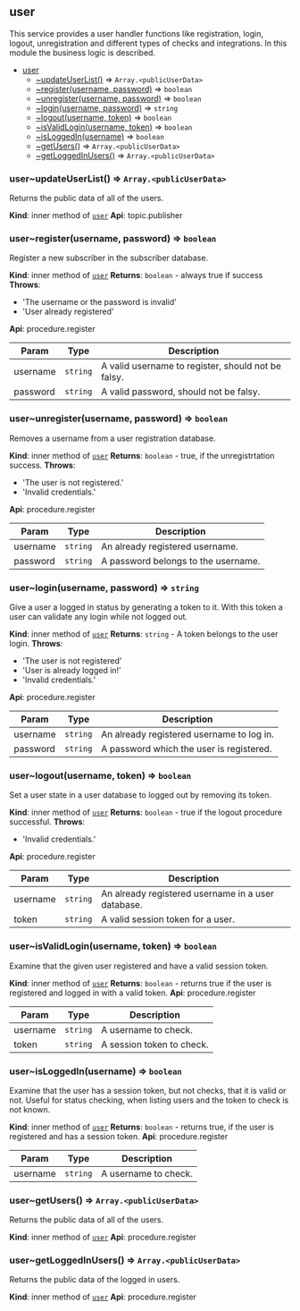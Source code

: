 <a name="module_user"></a>

## user
This service provides a user handler functions like registration, login, logout, unregistration
 and different types of checks and integrations. In this module the business logic is described.


* [user](#module_user)
    * [~updateUserList()](#module_user..updateUserList) ⇒ <code>Array.&lt;publicUserData&gt;</code>
    * [~register(username, password)](#module_user..register) ⇒ <code>boolean</code>
    * [~unregister(username, password)](#module_user..unregister) ⇒ <code>boolean</code>
    * [~login(username, password)](#module_user..login) ⇒ <code>string</code>
    * [~logout(username, token)](#module_user..logout) ⇒ <code>boolean</code>
    * [~isValidLogin(username, token)](#module_user..isValidLogin) ⇒ <code>boolean</code>
    * [~isLoggedIn(username)](#module_user..isLoggedIn) ⇒ <code>boolean</code>
    * [~getUsers()](#module_user..getUsers) ⇒ <code>Array.&lt;publicUserData&gt;</code>
    * [~getLoggedInUsers()](#module_user..getLoggedInUsers) ⇒ <code>Array.&lt;publicUserData&gt;</code>

<a name="module_user..updateUserList"></a>

### user~updateUserList() ⇒ <code>Array.&lt;publicUserData&gt;</code>
Returns the public data of all of the users.

**Kind**: inner method of <code>[user](#module_user)</code>
**Api**: topic.publisher
<a name="module_user..register"></a>

### user~register(username, password) ⇒ <code>boolean</code>
Register a new subscriber in the subscriber database.

**Kind**: inner method of <code>[user](#module_user)</code>
**Returns**: <code>boolean</code> - always true if success
**Throws**:

- 'The username or the password is invalid'
- 'User already registered'

**Api**: procedure.register

| Param | Type | Description |
| --- | --- | --- |
| username | <code>string</code> | A valid username to register, should not be falsy. |
| password | <code>string</code> | A valid password, should not be falsy. |

<a name="module_user..unregister"></a>

### user~unregister(username, password) ⇒ <code>boolean</code>
Removes a username from a user registration database.

**Kind**: inner method of <code>[user](#module_user)</code>
**Returns**: <code>boolean</code> - true, if the unregistrtation success.
**Throws**:

- 'The user is not registered.'
- 'Invalid credentials.'

**Api**: procedure.register

| Param | Type | Description |
| --- | --- | --- |
| username | <code>string</code> | An already registered username. |
| password | <code>string</code> | A password belongs to the username. |

<a name="module_user..login"></a>

### user~login(username, password) ⇒ <code>string</code>
Give a user a logged in status by generating a token to it. With this token a user can validate any
login while not logged out.

**Kind**: inner method of <code>[user](#module_user)</code>
**Returns**: <code>string</code> - A token belongs to the user login.
**Throws**:

- 'The user is not registered'
- 'User is already logged in!'
- 'Invalid credentials.'

**Api**: procedure.register

| Param | Type | Description |
| --- | --- | --- |
| username | <code>string</code> | An already registered username to log in. |
| password | <code>string</code> | A password which the user is registered. |

<a name="module_user..logout"></a>

### user~logout(username, token) ⇒ <code>boolean</code>
Set a user state in a user database to logged out by removing its token.

**Kind**: inner method of <code>[user](#module_user)</code>
**Returns**: <code>boolean</code> - true if the logout procedure successful.
**Throws**:

- 'Invalid credentials.'

**Api**: procedure.register

| Param | Type | Description |
| --- | --- | --- |
| username | <code>string</code> | An already registered username in a user database. |
| token | <code>string</code> | A valid session token for a user. |

<a name="module_user..isValidLogin"></a>

### user~isValidLogin(username, token) ⇒ <code>boolean</code>
Examine that the given user registered and have a valid session token.

**Kind**: inner method of <code>[user](#module_user)</code>
**Returns**: <code>boolean</code> - returns true if the user is registered and logged in with a valid token.
**Api**: procedure.register

| Param | Type | Description |
| --- | --- | --- |
| username | <code>string</code> | A username to check. |
| token | <code>string</code> | A session token to check. |

<a name="module_user..isLoggedIn"></a>

### user~isLoggedIn(username) ⇒ <code>boolean</code>
Examine that the user has a session token, but not checks, that it is valid or not.
Useful for status checking, when listing users and the token to check is not known.

**Kind**: inner method of <code>[user](#module_user)</code>
**Returns**: <code>boolean</code> - returns true, if the user is registered and has a session token.
**Api**: procedure.register

| Param | Type | Description |
| --- | --- | --- |
| username | <code>string</code> | A username to check. |

<a name="module_user..getUsers"></a>

### user~getUsers() ⇒ <code>Array.&lt;publicUserData&gt;</code>
Returns the public data of all of the users.

**Kind**: inner method of <code>[user](#module_user)</code>
**Api**: procedure.register
<a name="module_user..getLoggedInUsers"></a>

### user~getLoggedInUsers() ⇒ <code>Array.&lt;publicUserData&gt;</code>
Returns the public data of the logged in users.

**Kind**: inner method of <code>[user](#module_user)</code>
**Api**: procedure.register
